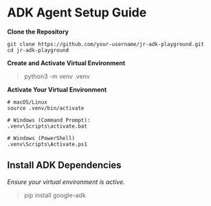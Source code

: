 # ADK Agent Setup Guide
**Clone the Repository**

``` 
git clone https://github.com/your-username/jr-adk-playground.git 
cd jr-adk-playground
```
**Create and Activate Virtual Environment**
> python3 -m venv .venv

**Activate Your Virtual Environment**

```
# macOS/Linux
source .venv/bin/activate

# Windows (Command Prompt):
.venv\Scripts\activate.bat

# Windows (PowerShell)
.venv\Scripts\Activate.ps1
```
## Install ADK Dependencies
*Ensure your virtual environment is active.*
> pip install google-adk
